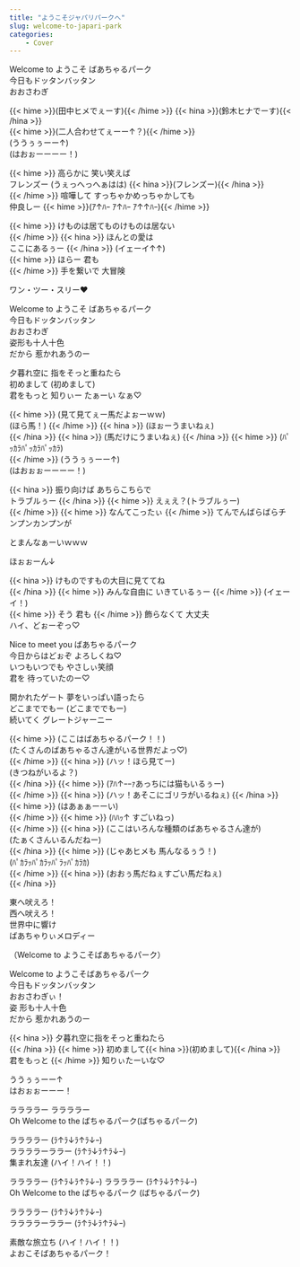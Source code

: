 ```yaml
---
title: "ようこそジャパリパークへ"
slug: welcome-to-japari-park
categories:
    - Cover
---
```


Welcome to ようこそ ばあちゃるパーク  
今日もドッタンバッタン  
おおさわぎ  


{{< hime >}}(田中ヒメでぇーす){{< /hime >}}
{{< hina >}}(鈴木ヒナでーす){{< /hina >}}  
{{< hime >}}(二人合わせてぇーー↑？){{< /hime >}}  
(ううぅぅーー↑)  
(はおぉーーーー！)  

{{< hime >}}
高らかに 笑い笑えば  
フレンズー (うぇっへっへぁはは) {{< hina >}}(フレンズー){{< /hina >}}  
{{< /hime >}}
喧嘩して すっちゃかめっちゃかしても  
仲良しー {{< hime >}}(ｱ↑ﾊｰ ｱ↑ﾊｰ ｱ↑↑ﾊｰ){{< /hime >}}  

{{< hime >}}
けものは居てものけものは居ない  
{{< /hime >}}
{{< hina >}}
ほんとの愛は  
ここにあるぅー 
{{< /hina >}}
(イェーイ↑↑)  
{{< hime >}}
ほらー 君も  
{{< /hime >}}
手を繋いで 大冒険  

ワン・ツー・スリー♥  

Welcome to ようこそ ばあちゃるパーク  
今日もドッタンバッタン  
おおさわぎ  
姿形も十人十色  
だから 惹かれあうのー  

夕暮れ空に 指をそっと重ねたら  
初めまして (初めまして)  
君をもっと 知りぃー たぁーい なぁ♡  

{{< hime >}}
(見て見てぇー馬だよぉーｗｗ)  
(ほら馬！)
{{< /hime >}}
{{< hina >}}
(ほぉーうまいねぇ)  
{{< /hina >}}
{{< hina >}}
(馬だけにうまいねぇ) 
{{< /hina >}}
{{< hime >}}
(ﾊﾟｯｶﾗﾊﾟｯｶﾗﾊﾟｯｶﾗ)  
{{< /hime >}}
(ううぅぅーー↑)  
(はおぉぉーーーー！)  

{{< hina >}}
振り向けば あちらこちらで  
トラブルぅー 
{{< /hina >}}
{{< hime >}}
えぇえ？(トラブルぅー)  
{{< /hime >}}
{{< hime >}}
なんてこったぃ 
{{< /hime >}}
てんでんばらばらチンプンカンプンが 

とまんなぁーいｗｗｗ  

ほぉぉーん↓  

{{< hina >}}
けものですもの大目に見ててね  
{{< /hina >}}
{{< hime >}}
みんな自由に いきているぅー 
{{< /hime >}}
(イェーイ！)  
{{< hime >}}
そう 君も 
{{< /hime >}}
飾らなくて 大丈夫  
ハイ、どぉーぞっ♡  

Nice to meet you ばあちゃるパーク  
今日からはどぉぞ よろしくね♡  
いつもいつでも やさしぃ笑顔  
君を 待っていたのー♡  

開かれたゲート 夢をいっぱい語ったら  
どこまででもー (どこまででもー)  
続いてく グレートジャーニー  

{{< hime >}}
(ここはばあちゃるパーク！！)  
(たくさんのばあちゃるさん達がいる世界だよっ♡)  
{{< /hime >}}
{{< hina >}}
(ハッ！ほら見てー)  
(きつねがいるよ？)  
{{< /hina >}}
{{< hime >}}
(ｱﾊ↑ｰｰｧあっちには猫もいるぅー)  
{{< /hime >}}
{{< hina >}}
(ハッ！あそこにゴリラがいるねぇ) 
{{< /hina >}}
{{< hime >}}
(はあぁぁーーい)  
{{< /hime >}}
{{< hime >}}
(ﾊﾊｯ↑ すごいねっ)  
{{< /hime >}}
{{< hina >}}
(ここはいろんな種類のばあちゃるさん達が)  
(たぁくさんいるんだねー)  
{{< /hina >}}
{{< hime >}}
(じゃあヒメも 馬んなるぅう！)  
(ﾊﾟｶﾗｯﾊﾟｶﾗｯﾊﾟﾗｯﾊﾟｶﾗｶ)  
{{< /hime >}}
{{< hina >}}
(おおぅ馬だねぇすごい馬だねぇ)  
{{< /hina >}}

東へ吠えろ！  
西へ吠えろ！  
世界中に響け  
ばあちゃりぃメロディー  

（Welcome to ようこそばあちゃるパーク）  

Welcome to ようこそばあちゃるパーク  
今日もドッタンバッタン  
おおさわぎぃ！  
姿 形も十人十色  
だから 惹かれあうのー  

{{< hina >}}
夕暮れ空に指をそっと重ねたら  
{{< /hina >}}
{{< hime >}}
初めまして{{< hina >}}(初めまして){{< /hina >}}  
君をもっと 
{{< /hime >}}
知りぃたーいな♡  

ううぅぅーー↑  
はおぉぉーーー！  

ララララー ララララー  
Oh Welcome to the ばちゃるパーク(ばちゃるパーク)  

ララララー (ﾗ↑ﾗ↓ﾗ↑ﾗ↓ｰ)  
ララララーララー (ﾗ↑ﾗ↓ﾗ↑ﾗ↓ｰ)  
集まれ友達 (ハイ！ハイ！！)  

ララララー (ﾗ↑ﾗ↓ﾗ↑ﾗ↓ｰ) ララララー (ﾗ↑ﾗ↓ﾗ↑ﾗ↓ｰ)  
Oh Welcome to the ばちゃるパーク (ばちゃるパーク)  

ララララー (ﾗ↑ﾗ↓ﾗ↑ﾗ↓ｰ)  
ララララーララー (ﾗ↑ﾗ↓ﾗ↑ﾗ↓ｰ)  

素敵な旅立ち (ハイ！ハイ！！)  
よおこそばあちゃるパーク！  